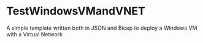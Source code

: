 # TestWindowsVMandVNET
A simple template written both in JSON and Bicep to deploy a Windows VM with a Virtual Network
